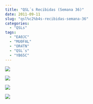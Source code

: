 ```yaml
---
title: "QSL´s Recibidas (Semana 36)"
date: 2011-09-11
slug: "qsl%c2%b4s-recibidas-semana-36"
categories:
  - "QSLs"
tags:
  - "EA0JC"
  - "MU0FAL"
  - "OR4TN"
  - "QSL´s"
  - "YB65C"
---
```


[![](https://www.eb1tr.com/wp-content/uploads/2011/09/ea0jc-150x150.jpg)](https://www.eb1tr.com/wp-content/uploads/2011/09/ea0jc.jpeg)

[![](https://www.eb1tr.com/wp-content/uploads/2011/09/mu0fal-150x150.jpg)](https://www.eb1tr.com/wp-content/uploads/2011/09/mu0fal.jpeg)

[![](https://www.eb1tr.com/wp-content/uploads/2011/09/or4tn-150x150.jpg)](https://www.eb1tr.com/wp-content/uploads/2011/09/or4tn.jpeg)

[![](https://www.eb1tr.com/wp-content/uploads/2011/09/yb65c-150x150.jpg)](https://www.eb1tr.com/wp-content/uploads/2011/09/yb65c.jpeg)
  

